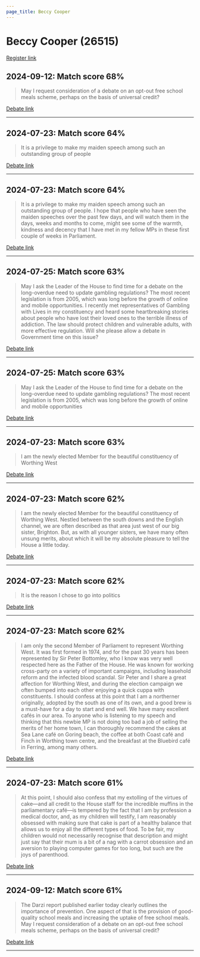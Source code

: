 ```yaml
---
page_title: Beccy Cooper
---
```


# Beccy Cooper  (26515)

[Register link](https://www.theyworkforyou.com/mp/26515/register)



## 2024-09-12: Match score 68%

>May I request consideration of a debate on an opt-out free school meals scheme, perhaps on the basis of universal credit?

[Debate link](https://www.theyworkforyou.com/debates/?id=2024-09-12b.979.6) 

---



## 2024-07-23: Match score 64%

>It is a privilege to make my maiden speech among such an outstanding group of people

[Debate link](https://www.theyworkforyou.com/debates/?id=2024-07-23d.556.1) 

---



## 2024-07-23: Match score 64%

>It is a privilege to make my maiden speech among such an outstanding group of people. I hope that people who have seen the maiden speeches over the past few days, and will watch them in the days, weeks and months to come, might see some of the warmth, kindness and decency that I have met in my fellow MPs in these first couple of weeks in Parliament.

[Debate link](https://www.theyworkforyou.com/debates/?id=2024-07-23d.556.1) 

---



## 2024-07-25: Match score 63%

>May I ask the Leader of the House to find time for a debate on the long-overdue need to update gambling regulations? The most recent legislation is from 2005, which was long before the growth of online and mobile opportunities. I recently met representatives of Gambling with Lives in my constituency and heard some heartbreaking stories about people who have lost their loved ones to the terrible illness of addiction. The law should protect children  and vulnerable adults, with more effective regulation. Will she please allow a debate in Government time on this issue?

[Debate link](https://www.theyworkforyou.com/debates/?id=2024-07-25e.827.6) 

---



## 2024-07-25: Match score 63%

>May I ask the Leader of the House to find time for a debate on the long-overdue need to update gambling regulations? The most recent legislation is from 2005, which was long before the growth of online and mobile opportunities

[Debate link](https://www.theyworkforyou.com/debates/?id=2024-07-25e.827.6) 

---



## 2024-07-23: Match score 63%

>I am the newly elected Member for the beautiful constituency of Worthing West

[Debate link](https://www.theyworkforyou.com/debates/?id=2024-07-23d.556.1) 

---



## 2024-07-23: Match score 62%

>I am the newly elected Member for the beautiful constituency of Worthing West. Nestled between the south downs and the English channel, we are often described as that area just west of our big sister, Brighton. But, as with all younger sisters, we have many often unsung merits, about which it will be my absolute pleasure to tell the House a little today.

[Debate link](https://www.theyworkforyou.com/debates/?id=2024-07-23d.556.1) 

---



## 2024-07-23: Match score 62%

>It is the reason I chose to go into politics

[Debate link](https://www.theyworkforyou.com/debates/?id=2024-07-23d.556.1) 

---



## 2024-07-23: Match score 62%

>I am only the second Member of Parliament to represent Worthing West. It was first formed in 1974, and for the past 30 years has been represented by Sir Peter Bottomley, who I know was very well respected here as the Father of the House. He was known for working cross-party on a variety of important campaigns, including leasehold reform and the infected blood scandal. Sir Peter and I share a great affection for Worthing West, and during the election campaign we often bumped into each other enjoying a quick cuppa with constituents. I should confess at this point that I am a northerner originally, adopted by the south as one of its own, and a good brew is a must-have for a day to start and end well.   We have many excellent cafés in our area. To anyone who is listening to my speech and thinking that this newbie MP is not doing too bad a job of selling the merits of her home town, I can thoroughly recommend the cakes at Sea Lane café on Goring beach, the coffee at both Coast café and Finch in Worthing town centre, and the breakfast at the Bluebird café in Ferring, among many others.

[Debate link](https://www.theyworkforyou.com/debates/?id=2024-07-23d.556.1) 

---



## 2024-07-23: Match score 61%

>At this point, I should also confess that my extolling of the virtues of cake—and all credit to the House staff for the incredible muffins in the parliamentary café—is tempered by the fact that I am by profession a medical doctor, and, as my children will testify, I am reasonably obsessed with making sure that cake is part of a healthy balance that allows us to enjoy all the different types of food. To be fair, my children would not necessarily recognise that description and might just say that their mum is a bit of a nag with a carrot obsession and an aversion to playing computer games for too long, but such are the joys of parenthood.

[Debate link](https://www.theyworkforyou.com/debates/?id=2024-07-23d.556.1) 

---



## 2024-09-12: Match score 61%

>The Darzi report published earlier today clearly outlines the importance of prevention. One aspect of that is the provision of good-quality school meals and increasing   the uptake of free school meals. May I request consideration of a debate on an opt-out free school meals scheme, perhaps on the basis of universal credit?

[Debate link](https://www.theyworkforyou.com/debates/?id=2024-09-12b.979.6) 

---

